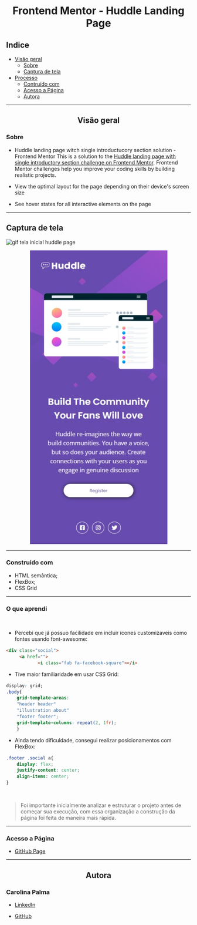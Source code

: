 # <h1 align="center">Frontend Mentor - Huddle Landing Page</h1>


## Indice

* [Visão geral](#visão-geral)
	* [Sobre](#sobre)
	* [Captura de tela](#captura-de-tela)
* [Processo](#processo)
	* [Contruído com](#contruído-com)
	* [Acesso a Página](#acesso-a-página)
	* [Autora](#autora)
---	

## <h2 align="center">Visão geral</h2>

### Sobre

- Huddle landing page witch single introductucory section solution - Frontend Mentor
This is a solution to the [Huddle landing page with single introductory section challenge on Frontend Mentor](https://www.frontendmentor.io/challenges/huddle-landing-page-with-a-single-introductory-section-B_2Wvxgi0). Frontend Mentor challenges help you improve your coding skills by building realistic projects.

- View the optimal layout for the page depending on their device's screen size

- See hover states for all interactive elements on the page

---

## Captura de tela

<img src="src/images/Screenshot-desktop.gif" alt="gif tela inicial huddle page">

<br>

<p align="center">
<img width="375" height="800" src="src/images/Screenshot-mobile.jpg" alt="screenshot versão mobile tela inicial huddle page">
</p>

---

### Construído com

* HTML semântica;
* FlexBox;
* CSS Grid

---

### O que aprendi
<br>

- Percebi que já possuo facilidade em incluir ícones customizaveis como fontes usando font-awesome:
```html
<div class="social">
	 <a href="">
			<i class="fab fa-facebook-square"></i>
```

- Tive maior familiaridade em usar CSS Grid:
```css
display: grid;
.body{
	grid-template-areas: 
	"header header"		
	"illustration about"
	"footer footer";
	grid-template-columns: repeat(2, 1fr);
	}
```

- Ainda tendo dificuldade, consegui realizar posicionamentos com FlexBox:
```css
.footer .social a{
	display: flex;
	justify-content: center;
	align-items: center;
}
```
<br>

>	Foi importante inicialmente analizar e estruturar o projeto antes de começar sua execução, com essa organização a construção da página foi feita de maneira mais rápida.

---

### Acesso a Página

- [GitHub Page](https://carolinapalma.github.io/frontendmentor-huddle-landing-page/)

---

## <p align="center">Autora</p>

### Carolina Palma

* [LinkedIn](https://www.linkedin.com/in/carolina-palma-medeiros/)

* [GitHub](https://github.com/Carolinapalma)
